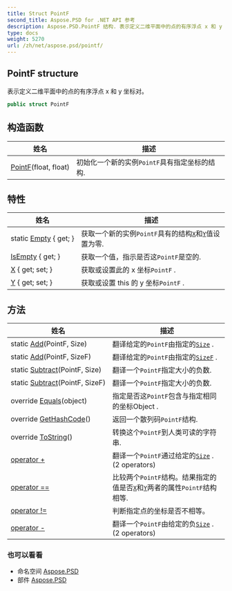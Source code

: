 ```yaml
---
title: Struct PointF
second_title: Aspose.PSD for .NET API 参考
description: Aspose.PSD.PointF 结构. 表示定义二维平面中的点的有序浮点 x 和 y 坐标对
type: docs
weight: 5270
url: /zh/net/aspose.psd/pointf/
---
```

## PointF structure

表示定义二维平面中的点的有序浮点 x 和 y 坐标对。

```csharp
public struct PointF
```

## 构造函数

| 姓名 | 描述 |
| --- | --- |
| [PointF](pointf/)(float, float) | 初始化一个新的实例`PointF`具有指定坐标的结构. |

## 特性

| 姓名 | 描述 |
| --- | --- |
| static [Empty](../../aspose.psd/pointf/empty/) { get; } | 获取一个新的实例`PointF`具有的结构[`X`](./x/)和[`Y`](./y/)值设置为零. |
| [IsEmpty](../../aspose.psd/pointf/isempty/) { get; } | 获取一个值，指示是否这`PointF`是空的. |
| [X](../../aspose.psd/pointf/x/) { get; set; } | 获取或设置此的 x 坐标`PointF` . |
| [Y](../../aspose.psd/pointf/y/) { get; set; } | 获取或设置 this 的 y 坐标`PointF` . |

## 方法

| 姓名 | 描述 |
| --- | --- |
| static [Add](../../aspose.psd/pointf/add/#add)(PointF, Size) | 翻译给定的`PointF`由指定的[`Size`](../size/) . |
| static [Add](../../aspose.psd/pointf/add/#add_1)(PointF, SizeF) | 翻译给定的`PointF`由指定的[`SizeF`](../sizef/) . |
| static [Subtract](../../aspose.psd/pointf/subtract/#subtract)(PointF, Size) | 翻译一个`PointF`指定大小的负数. |
| static [Subtract](../../aspose.psd/pointf/subtract/#subtract_1)(PointF, SizeF) | 翻译一个`PointF`指定大小的负数. |
| override [Equals](../../aspose.psd/pointf/equals/)(object) | 指定是否这`PointF`包含与指定相同的坐标Object . |
| override [GetHashCode](../../aspose.psd/pointf/gethashcode/)() | 返回一个散列码`PointF`结构. |
| override [ToString](../../aspose.psd/pointf/tostring/)() | 转换这个`PointF`到人类可读的字符串. |
| [operator +](../../aspose.psd/pointf/op_addition/#op_addition) | 翻译一个`PointF`通过给定的[`Size`](../size/) . (2 operators) |
| [operator ==](../../aspose.psd/pointf/op_equality/) | 比较两个`PointF`结构。结果指定的值是否[`X`](./x/)和[`Y`](./y/)两者的属性`PointF`结构相等. |
| [operator !=](../../aspose.psd/pointf/op_inequality/) | 判断指定点的坐标是否不相等。 |
| [operator -](../../aspose.psd/pointf/op_subtraction/#op_subtraction) | 翻译一个`PointF`由给定的负[`Size`](../size/) . (2 operators) |

### 也可以看看

* 命名空间 [Aspose.PSD](../../aspose.psd/)
* 部件 [Aspose.PSD](../../)


